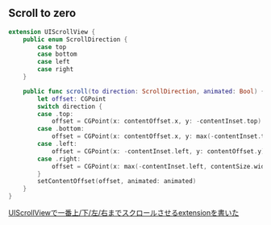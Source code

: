 ## Scroll to zero

```swift
extension UIScrollView {
    public enum ScrollDirection {
        case top
        case bottom
        case left
        case right
    }

    public func scroll(to direction: ScrollDirection, animated: Bool) {
        let offset: CGPoint
        switch direction {
        case .top:
            offset = CGPoint(x: contentOffset.x, y: -contentInset.top)
        case .bottom:
            offset = CGPoint(x: contentOffset.x, y: max(-contentInset.top, contentSize.height - frame.height + contentInset.bottom))
        case .left:
            offset = CGPoint(x: -contentInset.left, y: contentOffset.y)
        case .right:
            offset = CGPoint(x: max(-contentInset.left, contentSize.width - frame.width + contentInset.right), y: contentOffset.y)
        }
        setContentOffset(offset, animated: animated)
    }
}
```

[UIScrollViewで一番上/下/左/右までスクロールさせるextensionを書いた](https://tech-blog.sgr-ksmt.org/2016/11/11/uiscrollview_scroll_extension/)
